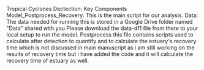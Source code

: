 Tropical Cyclones Dectection:
Key Components
Model_Postprocess_Recovery: This is the main script for our analysis.
Data: The data needed for running this is stored in a Google Drive folder named "Data" shared with you Please download the data-df1 file from there to your local setup to run the model.
Postprocess this file contains scripts used to calculate  after detection to quantify and to calculate the estuary's recovery time which is not discussed in main manuscript as i am still working on the results of recovery time but i have added the code and it will calculate the recovery time of estuary as well.
